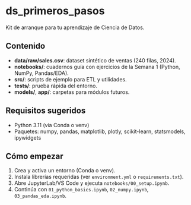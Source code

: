 # ds_primeros_pasos

Kit de arranque para tu aprendizaje de Ciencia de Datos.

## Contenido
- **data/raw/sales.csv**: dataset sintético de ventas (240 filas, 2024).
- **notebooks/**: cuadernos guía con ejercicios de la Semana 1 (Python, NumPy, Pandas/EDA).
- **src/**: scripts de ejemplo para ETL y utilidades.
- **tests/**: prueba rápida del entorno.
- **models/**, **app/**: carpetas para módulos futuros.

## Requisitos sugeridos
- Python 3.11 (vía Conda o venv)
- Paquetes: numpy, pandas, matplotlib, plotly, scikit-learn, statsmodels, ipywidgets

## Cómo empezar
1) Crea y activa un entorno (Conda o venv).
2) Instala librerías requeridas (ver `environment.yml` o `requirements.txt`).
3) Abre JupyterLab/VS Code y ejecuta `notebooks/00_setup.ipynb`.
4) Continúa con `01_python_basics.ipynb`, `02_numpy.ipynb`, `03_pandas_eda.ipynb`.
